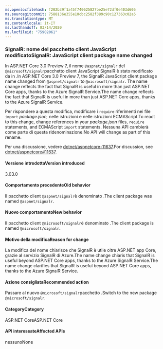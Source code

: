 ```yaml
---
ms.openlocfilehash: f202b39f1a45f740625827be25e72df0e403d605
ms.sourcegitcommit: 7588136e355e10cbc2582f389c90c127363c02a5
ms.translationtype: MT
ms.contentlocale: it-IT
ms.lasthandoff: 03/14/2020
ms.locfileid: "75902061"
---
```

### <a name="signalr-javascript-client-package-name-changed"></a><span data-ttu-id="e6e8f-101">SignalR: nome del pacchetto client JavaScript modificato</span><span class="sxs-lookup"><span data-stu-id="e6e8f-101">SignalR: JavaScript client package name changed</span></span>

<span data-ttu-id="e6e8f-102">In ASP.NET Core 3.0 Preview 7, il nome `@aspnet/signalr` del `@microsoft/signalr`pacchetto client JavaScript SignalR è stato modificato da in .</span><span class="sxs-lookup"><span data-stu-id="e6e8f-102">In ASP.NET Core 3.0 Preview 7, the SignalR JavaScript client package name changed from `@aspnet/signalr` to `@microsoft/signalr`.</span></span> <span data-ttu-id="e6e8f-103">The name change reflects the fact that SignalR is useful in more than just ASP.NET Core apps, thanks to the Azure SignalR Service.</span><span class="sxs-lookup"><span data-stu-id="e6e8f-103">The name change reflects the fact that SignalR is useful in more than just ASP.NET Core apps, thanks to the Azure SignalR Service.</span></span>

<span data-ttu-id="e6e8f-104">Per rispondere a questa modifica, modificare i `require` riferimenti nei file `import` *package.json,* nelle istruzioni e nelle istruzioni ECMAScript.</span><span class="sxs-lookup"><span data-stu-id="e6e8f-104">To react to this change, change references in your *package.json* files, `require` statements, and ECMAScript `import` statements.</span></span> <span data-ttu-id="e6e8f-105">Nessuna API cambierà come parte di questa ridenominazione.</span><span class="sxs-lookup"><span data-stu-id="e6e8f-105">No API will change as part of this rename.</span></span>

<span data-ttu-id="e6e8f-106">Per una discussione, vedere [dotnet/aspnetcore-11637](https://github.com/dotnet/aspnetcore/issues/11637).</span><span class="sxs-lookup"><span data-stu-id="e6e8f-106">For discussion, see [dotnet/aspnetcore#11637](https://github.com/dotnet/aspnetcore/issues/11637).</span></span>

#### <a name="version-introduced"></a><span data-ttu-id="e6e8f-107">Versione introdotta</span><span class="sxs-lookup"><span data-stu-id="e6e8f-107">Version introduced</span></span>

<span data-ttu-id="e6e8f-108">3.0</span><span class="sxs-lookup"><span data-stu-id="e6e8f-108">3.0</span></span>

#### <a name="old-behavior"></a><span data-ttu-id="e6e8f-109">Comportamento precedente</span><span class="sxs-lookup"><span data-stu-id="e6e8f-109">Old behavior</span></span>

<span data-ttu-id="e6e8f-110">Il pacchetto client `@aspnet/signalr`è denominato .</span><span class="sxs-lookup"><span data-stu-id="e6e8f-110">The client package was named `@aspnet/signalr`.</span></span>

#### <a name="new-behavior"></a><span data-ttu-id="e6e8f-111">Nuovo comportamento</span><span class="sxs-lookup"><span data-stu-id="e6e8f-111">New behavior</span></span>

<span data-ttu-id="e6e8f-112">Il pacchetto client `@microsoft/signalr`è denominato .</span><span class="sxs-lookup"><span data-stu-id="e6e8f-112">The client package is named `@microsoft/signalr`.</span></span>

#### <a name="reason-for-change"></a><span data-ttu-id="e6e8f-113">Motivo della modifica</span><span class="sxs-lookup"><span data-stu-id="e6e8f-113">Reason for change</span></span>

<span data-ttu-id="e6e8f-114">La modifica del nome chiarisce che SignalR è utile oltre ASP.NET app Core, grazie al servizio SignalR di Azure.The name change chiaris that SignalR is useful beyond ASP.NET Core apps, thanks to the Azure SignalR Service.</span><span class="sxs-lookup"><span data-stu-id="e6e8f-114">The name change clarifies that SignalR is useful beyond ASP.NET Core apps, thanks to the Azure SignalR Service.</span></span>

#### <a name="recommended-action"></a><span data-ttu-id="e6e8f-115">Azione consigliata</span><span class="sxs-lookup"><span data-stu-id="e6e8f-115">Recommended action</span></span>

<span data-ttu-id="e6e8f-116">Passare al nuovo `@microsoft/signalr`pacchetto .</span><span class="sxs-lookup"><span data-stu-id="e6e8f-116">Switch to the new package `@microsoft/signalr`.</span></span>

#### <a name="category"></a><span data-ttu-id="e6e8f-117">Category</span><span class="sxs-lookup"><span data-stu-id="e6e8f-117">Category</span></span>

<span data-ttu-id="e6e8f-118">ASP.NET Core</span><span class="sxs-lookup"><span data-stu-id="e6e8f-118">ASP.NET Core</span></span>

#### <a name="affected-apis"></a><span data-ttu-id="e6e8f-119">API interessate</span><span class="sxs-lookup"><span data-stu-id="e6e8f-119">Affected APIs</span></span>

<span data-ttu-id="e6e8f-120">nessuno</span><span class="sxs-lookup"><span data-stu-id="e6e8f-120">None</span></span>

<!-- 

#### Affected APIs

Not detectable via API analysis

-->
